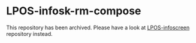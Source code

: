 # LPOS-infosk-rm-compose

This repository has been archived. Please have a look at [LPOS-infoscreen](https://github.com/inuitviking/LPOS-infoscreen) repository instead.
